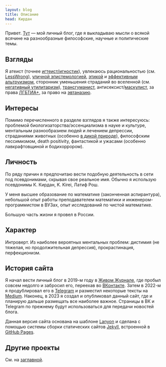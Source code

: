 ```yaml
---
layout: blog
title: Описание
head: Кирдан
---
```

Привет. [Тут](https://kkirdan.github.io/blog/) — мой личный блог, где я выкладываю мысли о всякой всячине на разнообразные философские, научные и политические темы.

## Взгляды

Я атеист (точнее [игтеист/игностик](https://ru.wikipedia.org/wiki/%D0%98%D0%B3%D0%BD%D0%BE%D1%81%D1%82%D0%B8%D1%86%D0%B8%D0%B7%D0%BC)), увлекаюсь рациональностью (см. [LessWrong](https://lesswrong.ru/)), [уличной эпистемологией](https://streetepistemology.ru/), [этикой](301RS.html) и [эффективным альтруизмом](https://effectivealtruism.ru/introduction-to-effective-altruism/), сторонник уменьшения страданий во вселенной (см. [негативный утилитаризм](71RS.html)), [трансгуманист](https://ru.wikipedia.org/wiki/%D0%A2%D1%80%D0%B0%D0%BD%D1%81%D0%B3%D1%83%D0%BC%D0%B0%D0%BD%D0%B8%D0%B7%D0%BC), антисексист/[маскулист](https://ru-masculism.tumblr.com/), за права [ЛГБТИА+](https://ru.wikipedia.org/wiki/%D0%9B%D0%93%D0%91%D0%A2), за право на [эвтаназию](https://ru.wikipedia.org/wiki/%D0%AD%D0%B2%D1%82%D0%B0%D0%BD%D0%B0%D0%B7%D0%B8%D1%8F).

## Интересы

Помимо перечисленного в разделе взглядов я также интересуюсь: проблемой биологизаторства/эссенциализма в науке и культуре, ментальным разнообразием людей и лечением депрессии, страданиями животных (особенно [в дикой природе](https://vk.com/@reducing_suffering-brian-tomasik-should-we-intervene-in-nature)), философским пессимизмом, death positivity, фантастикой и ужасами (особенно лавкрафтовщиной и бодихоррором).

## Личность

По ряду причин я предпочитаю вести подобную деятельность в сети под псевдонимами, скрывая свое реальное имя. Обычно я использую псевдонимы К. Кирдан, K. Kirei, Латиф Рош.

У меня высшее образование по математике (законченная аспирантура), небольшой опыт работы преподавателем математики и инженером-программистом в ВУЗах, опыт исследований по чистой математике.

Большую часть жизни я провел в России.

## Характер

Интроверт. Из наиболее вероятных ментальных проблем: дистимия (не тяжелая, но продолжительная депрессия), прокрастинация, перфекционизм.

## История сайта

Я начал вести личный блог в 2019-м году в [Живом Журнале](https://kkirdan.livejournal.com/), где пробыл совсем недолго и забросил его, переехав во [ВКонтакте](https://vk.com/kirdan). Затем в 2022-м я продублировал его в [Telegram](https://t.me/k_kirdan) и разместил некоторые тексты на [Medium](https://medium.com/@k.kirdan). Наконец, в 2023 я создал и опубликовал данный сайт, где и планирую дальше размещать все наиболее важное. Страницы в ВК и Telegram по прежнему будут использоваться для передачи новостей блога.

Данная версия сайта основана на шаблоне [Lanyon](https://lanyon.getpoole.com/) и сделана с помощью системы сборки статических сайтов [Jekyll](https://jekyllrb.com/), встроенной в [GitHub Pages](https://pages.github.com/).

## Другие проекты

См. на [заглавной](https://kkirdan.github.io/index.html).